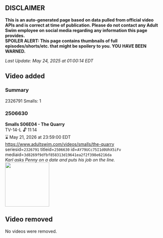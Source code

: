 ## DISCLAIMER
**This is an auto-generated page based on data pulled from official video APIs and is correct at time of publication. Please do not contact any Adult Swim employee on social media regarding any information this page provides.**  
**SPOILER ALERT: This page contains thumbnails of full episodes/shorts/etc. that might be spoilery to you. YOU HAVE BEEN WARNED.**  

_Last Update: May 24, 2025 at 01:00:14 EDT_
## Video added
### Summary
2326791 Smalls: 1  
### 2506630
**Smalls S06E04 - The Quarry**  
TV-14-L 🔓 11:14  
⌛ May 21, 2026 at 23:59:00 EDT  
https://www.adultswim.com/videos/smalls/the-quarry  
seriesid=`2326791` titleid=`2506630` id=`AY79UCc75I1d0UhX5iFv` mediaid=`3d8269f9dfbf858313d19641ea2f2f398e6216da`  
_Karl asks Penny on a date and puts his job on the line._  
<a href="https://media.cdn.adultswim.com/uploads/20240429/thumbnails/2_244291013159-Screenshot2024-04-29at10.12.41AM.png"><img src="https://media.cdn.adultswim.com/uploads/20240429/thumbnails/2_244291013159-Screenshot2024-04-29at10.12.41AM.png" height="144px" /></a>
## Video removed
No videos were removed.  
